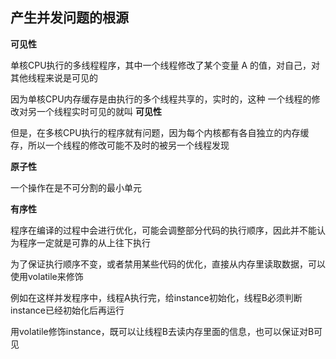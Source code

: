 ## 产生并发问题的根源
**可见性**

单核CPU执行的多线程程序，其中一个线程修改了某个变量 A 的值，对自己，对其他线程来说是可见的

因为单核CPU内存缓存是由执行的多个线程共享的，实时的，这种 一个线程的修改对另一个线程实时可见的就叫 **可见性**

但是，在多核CPU执行的程序就有问题，因为每个内核都有各自独立的内存缓存，所以一个线程的修改可能不及时的被另一个线程发现

**原子性**

一个操作在是不可分割的最小单元

**有序性**

程序在编译的过程中会进行优化，可能会调整部分代码的执行顺序，因此并不能认为程序一定就是可靠的从上往下执行

为了保证执行顺序不变，或者禁用某些代码的优化，直接从内存里读取数据，可以使用volatile来修饰

例如在这样并发程序中，线程A执行完，给instance初始化，线程B必须判断instance已经初始化后再运行

用volatile修饰instance，既可以让线程B去读内存里面的信息，也可以保证对B可见